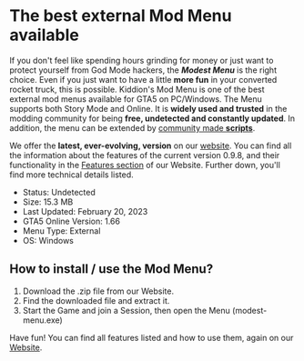 # The best external Mod Menu available

If you don't feel like spending hours grinding for money or just want to protect yourself from God Mode hackers, 
the ***Modest Menu*** is the right choice.
Even if you just want to have a little **more fun** in your converted rocket truck, this is possible. Kiddion's Mod Menu is one of the best external mod menus available for GTA5 on PC/Windows. The Menu supports both Story Mode and Online. It is **widely used and trusted** in the modding community for being **free, undetected and constantly updated**. In addition, the menu can be extended by [community made **scripts**](https://www.kiddionsmodestmenu.com/modest-scripts).

We offer the  **latest, ever-evolving, version** on our [website](https://www.kiddionsmodestmenu.com). You can find all the information about the features of the current version 0.9.8, and their functionality in the [Features section](https://www.kiddionsmodestmenu.com/features) of our Website. Further down, you'll find more technical details listed.

* Status: Undetected
* Size: 15.3 MB
* Last Updated: February 20, 2023
* GTA5 Online Version: 1.66
* Menu Type: External
* OS: Windows


## How to install / use the Mod Menu?

1. Download the .zip file from our Website.
2. Find the downloaded file and extract it.
3. Start the Game and join a Session, then open the Menu (modest-menu.exe)

Have fun! You can find all features listed and how to use them, again on our [Website](https://www.kiddionsmodestmenu.com).
